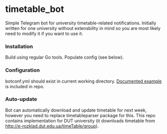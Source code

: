 # timetable_bot

Simple Telegram bot for university timetable-related notifications. 
Initially written for one university without extensbility in mind so you
are most likely need to modify it if you want to use it.

### Installation

Build using regular Go tools.
Populate config (see below).

### Configuration

botconf.yml should exist in current working directory.
[Documented example](botconf.example.yml) is included in repo.

### Auto-update

Bot can automatically download and update timetable for next week,
however you need to replace timetableparser package for this. This repo
contains implementation for DUT university (it downloads timetable
from http://e-rozklad.dut.edu.ua/timeTable/group).
